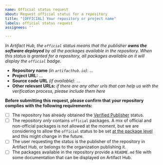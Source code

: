 ```yaml
---
name: Official status request
about: Request official status for a repository
title: "[OFFICIAL] Your repository or project name"
labels: official status request
assignees: ''

---
```


*In Artifact Hub, the `official` status means that the publisher **owns the software deployed** by *all* the packages available in the repository. When this status is granted for a repository, all packages available on it will display the `official` badge.*

- **Repository name** *(in `artifacthub.io`)*: ...
- **Project URL:** ...
- **Source code URL** *(if available)*: ...
- **Other relevant URLs:** *if there are any other urls that can help us with the verification process, please include them here*

**Before submitting this request, please confirm that your repository complies with the following requirements:**

- [ ] The repository has already obtained the [Verified Publisher](https://artifacthub.io/docs/topics/repositories/#verified-publisher) status.
- [ ] The repository *only* contains `official` packages. A mix of official and non-official packages is not allowed at the moment, but we are considering to allow the `official` status to be set [at the package level](https://github.com/artifacthub/hub/issues/972) and this might change in the future.
- [ ] The user requesting the status is the publisher of the repository in Artifact Hub, or belongs to the organization publishing it.
- [ ] The packages available in the repository provide a `README.md` file with some documentation that can be displayed on Artifact Hub.
